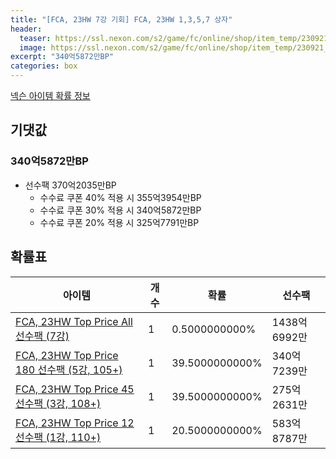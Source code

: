 ```yaml
---
title: "[FCA, 23HW 7강 기회] FCA, 23HW 1,3,5,7 상자"
header:
  teaser: https://ssl.nexon.com/s2/game/fc/online/shop/item_temp/230921_7278PN83MT33/201704306_s.png
  image: https://ssl.nexon.com/s2/game/fc/online/shop/item_temp/230921_7278PN83MT33/201704306_s.png
excerpt: "340억5872만BP"
categories: box
---
```

[넥슨 아이템 확률 정보](http://iteminfo.nexon.com/probability/fco?sn=7580)

## 기댓값
### 340억5872만BP
- 선수팩 370억2035만BP
  - 수수료 쿠폰 40% 적용 시 355억3954만BP
  - 수수료 쿠폰 30% 적용 시 340억5872만BP
  - 수수료 쿠폰 20% 적용 시 325억7791만BP


## 확률표

|아이템|개수|확률|선수팩|
|---|---|---|---|
|[FCA, 23HW Top Price All 선수팩 (7강)](/player/7545)|1|0.5000000000%|1438억6992만|
|[FCA, 23HW Top Price 180 선수팩 (5강, 105+)](/player/7546)|1|39.5000000000%|340억7239만|
|[FCA, 23HW Top Price 45 선수팩 (3강, 108+)](/player/7547)|1|39.5000000000%|275억2631만|
|[FCA, 23HW Top Price 12 선수팩 (1강, 110+)](/player/7548)|1|20.5000000000%|583억8787만|

